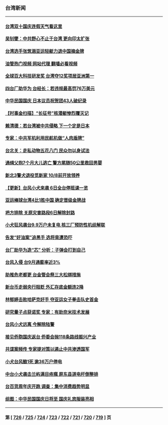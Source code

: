 ### 台湾新闻
---
#### [台湾双十国庆连假天气看这里](../../pages/ncid1349361/n14089646.md?10062045) 
#### [吴钊燮：中共野心不止于台湾 更向印太扩张](../../pages/ncid1349361/n14089418.md?10062045) 
#### [台湾选手张筑涵亚运轻艇力退中国摘金牌](../../pages/ncid1349361/n14089543.md?10062045) 
#### [油管热门视频 网站代理 翻墙必看视频](http://138.2.39.72:81/youtube.html?epic-marker?10062045)
#### [全球百大科技研发奖 台湾夺12奖项居亚洲第一](../../pages/ncid1349361/n14089519.md?10062045) 
#### [四台厂助华为 台经长：若违规最高罚76万美元](../../pages/ncid1349361/n14089307.md?10062045) 
#### [中华民国国庆 日本议员祝贺团43人破纪录](../../pages/ncid1349361/n14088666.md?10062045) 
#### [【时事金扫描】“长征号”核潜艇惨烈覆灭记](../../pages/ncid1349361/n14089158.md?10062045) 
#### [赖清德：若台湾被中共侵略 下一个定是日本](../../pages/ncid1349361/n14089200.md?10062045) 
#### [专家：中共军机利用民航机做“人肉盾牌”](../../pages/ncid1349361/n14089230.md?10062045) 
#### [台北关：走私动物五花八门 民众勿以身试法](../../pages/ncid1349361/n14089021.md?10062045) 
#### [通缉父抱7个月大儿逃亡 警方尾随50公里救回男婴](../../pages/ncid1349361/n14089016.md?10062045) 
#### [新北3警犬退役觅新家 10/8前开放领养](../../pages/ncid1349361/n14088980.md?10062045) 
#### [【更新】台风小犬来袭 6日全台停班课一览](../../pages/ncid1349361/n14088878.md?10062045) 
#### [亚运棒球台湾4比1胜中国 确定晋级金牌战](../../pages/ncid1349361/n14088877.md?10062045) 
#### [坍方排除 关原灾害路段6日解除封路](../../pages/ncid1349361/n14088867.md?10062045) 
#### [小犬狂风袭台9.9万户未复电 核三厂预防性机组解联](../../pages/ncid1349361/n14088866.md?10062045) 
#### [告发“好油案”追黑手 选将竟遭恐吓](../../pages/ncid1349361/n14088868.md?10062045) 
#### [台厂助华为造“芯” 分析：子弹会打到自己](../../pages/ncid1349361/n14088859.md?10062045) 
#### [台风入侵  台9月通膨率近3%](../../pages/ncid1349361/n14088806.md?10062045) 
#### [助推危老都更 台金管会祭三大松绑措施](../../pages/ncid1349361/n14088802.md?10062045) 
#### [新台币走弱央行阻贬 外汇存底金额连2降](../../pages/ncid1349361/n14088803.md?10062045) 
#### [林郁婷击败哈萨克好手 夺亚运女子拳击队史首金](../../pages/ncid1349361/n14088841.md?10062045) 
#### [研究量子点获诺奖 专家：有助奈米技术发展](../../pages/ncid1349361/n14088798.md?10062045) 
#### [台风小犬远离 今解除陆警](../../pages/ncid1349361/n14088805.md?10062045) 
#### [接见侨胞国庆返台 侨委会抛118条路线振兴产业](../../pages/ncid1349361/n14088832.md?10062045) 
#### [共谍案频传 专家提对策以遏止中共渗透国军](../../pages/ncid1349361/n14078565.md?10062045) 
#### [小犬台风酿1死 逾36万户停电](../../pages/ncid1349361/n14088808.md?10062045) 
#### [中台小犬袭击兰屿满目疮痍 屏东县道电杆倒整排](../../pages/ncid1349361/n14088812.md?10062045) 
#### [台百货周年庆开跑 调查：集中消费趋势明显](../../pages/ncid1349361/n14088818.md?10062045) 
#### [组图：中华民国国庆日将至 国庆礼宾服装亮相](../../pages/ncid1349361/n14088700.md?10062045) 

---
#### 第 [ [726](./726.md?10062045) / [725](./725.md?10062045) / [724](./724.md?10062045) / [723](./723.md?10062045) / [722](./722.md?10062045) / [721](./721.md?10062045) / [720](./720.md?10062045) / [719](./719.md?10062045) ] 页
